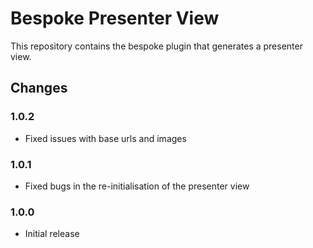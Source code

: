 # Bespoke Presenter View

This repository contains the bespoke plugin that generates a presenter view.

## Changes

### 1.0.2

* Fixed issues with base urls and images

### 1.0.1

* Fixed bugs in the re-initialisation of the presenter view

### 1.0.0

* Initial release
